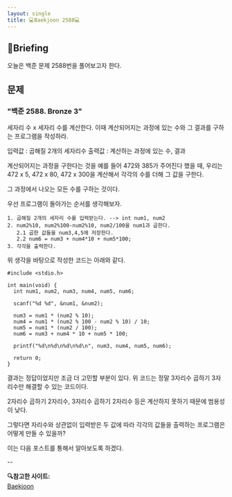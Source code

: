 ```yaml
---
layout: single
title: 💻Baekjoon 2588💻
---
```


## 📢Briefing

오늘은 백준 문제 2588번을 풀어보고자 한다.

## 문제

### "백준 2588. Bronze 3"

세자리 수 x 세자리 수를 계산한다.
이때 계산되어지는 과정에 있는 수와 그 결과를 구하는 프로그램을 작성하라.

입력값 : 곱해질 2개의 세자리수
출력값 : 계산하는 과정에 있는 수, 결과

계산되어지는 과정을 구한다는 것을 예를 들어 472와 385가 주어진다 했을 때, 우리는 472 x 5, 472 x 80, 472 x 300을 계산해서 각각의 수를 더해 그 값을 구한다.

그 과정에서 나오는 모든 수를 구하는 것이다.

우선 프로그램이 돌아가는 순서를 생각해보자.

```
1. 곱해질 2개의 세자리 수를 입력받는다. --> int num1, num2
2. num2%10, num2%100-num2%10, num2/100을 num1과 곱한다.
   2.1 곱한 값들을 num3,4,5에 저장한다.
   2.2 num6 = num3 + num4*10 + num5*100;
3. 각각을 출력한다.
```

위 생각을 바탕으로 작성한 코드는 아래와 같다.

```
#include <stdio.h>

int main(void) {
  int num1, num2, num3, num4, num5, num6;

  scanf("%d %d", &num1, &num2);

  num3 = num1 * (num2 % 10);
  num4 = num1 * (num2 % 100 - num2 % 10) / 10;
  num5 = num1 * (num2 / 100);
  num6 = num3 + num4 * 10 + num5 * 100;

  printf("%d\n%d\n%d\n%d\n", num3, num4, num5, num6);

  return 0;
}
```

결과는 정답이었지만 조금 더 고민할 부분이 있다.
위 코드는 정말 3자리수 곱하기 3자리수만 해결할 수 있는 코드이다.

2자리수 곱하기 2자리수, 3자리수 곱하기 2자리수 등은 계산하지 못하기 때문에 범용성이 낮다.

그렇다면 자리수와 상관없이 입력받은 두 값에 따라 각각의 값들을 출력하는 프로그램은 어떻게 만들 수 있을까?

이는 다음 포스트를 통해서 알아보도록 하겠다.

--

**🔍참고한 사이트:** <br>
[Baekjoon](https://www.acmicpc.net/problem/2588)<br>
